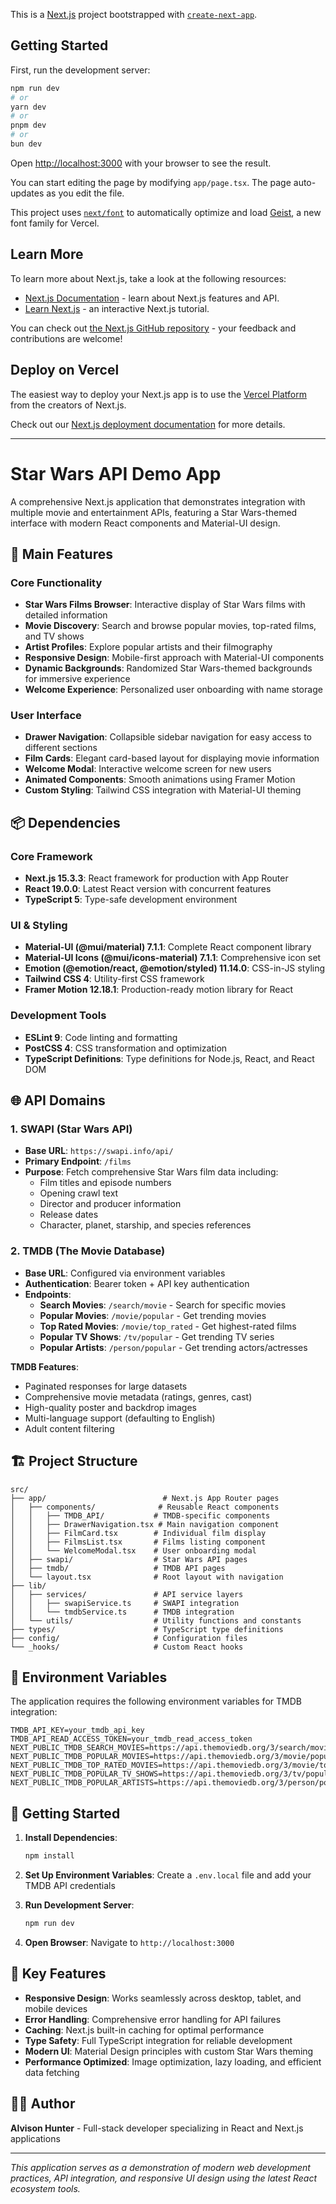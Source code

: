 This is a [Next.js](https://nextjs.org) project bootstrapped with [`create-next-app`](https://nextjs.org/docs/app/api-reference/cli/create-next-app).

## Getting Started

First, run the development server:

```bash
npm run dev
# or
yarn dev
# or
pnpm dev
# or
bun dev
```

Open [http://localhost:3000](http://localhost:3000) with your browser to see the result.

You can start editing the page by modifying `app/page.tsx`. The page auto-updates as you edit the file.

This project uses [`next/font`](https://nextjs.org/docs/app/building-your-application/optimizing/fonts) to automatically optimize and load [Geist](https://vercel.com/font), a new font family for Vercel.

## Learn More

To learn more about Next.js, take a look at the following resources:

- [Next.js Documentation](https://nextjs.org/docs) - learn about Next.js features and API.
- [Learn Next.js](https://nextjs.org/learn) - an interactive Next.js tutorial.

You can check out [the Next.js GitHub repository](https://github.com/vercel/next.js) - your feedback and contributions are welcome!

## Deploy on Vercel

The easiest way to deploy your Next.js app is to use the [Vercel Platform](https://vercel.com/new?utm_medium=default-template&filter=next.js&utm_source=create-next-app&utm_campaign=create-next-app-readme) from the creators of Next.js.

Check out our [Next.js deployment documentation](https://nextjs.org/docs/app/building-your-application/deploying) for more details.

***
# Star Wars API Demo App

A comprehensive Next.js application that demonstrates integration with multiple movie and entertainment APIs, featuring a Star Wars-themed interface with modern React components and Material-UI design.

## 🚀 Main Features

### Core Functionality
- **Star Wars Films Browser**: Interactive display of Star Wars films with detailed information
- **Movie Discovery**: Search and browse popular movies, top-rated films, and TV shows
- **Artist Profiles**: Explore popular artists and their filmography
- **Responsive Design**: Mobile-first approach with Material-UI components
- **Dynamic Backgrounds**: Randomized Star Wars-themed backgrounds for immersive experience
- **Welcome Experience**: Personalized user onboarding with name storage

### User Interface
- **Drawer Navigation**: Collapsible sidebar navigation for easy access to different sections
- **Film Cards**: Elegant card-based layout for displaying movie information
- **Welcome Modal**: Interactive welcome screen for new users
- **Animated Components**: Smooth animations using Framer Motion
- **Custom Styling**: Tailwind CSS integration with Material-UI theming

## 📦 Dependencies

### Core Framework
- **Next.js 15.3.3**: React framework for production with App Router
- **React 19.0.0**: Latest React version with concurrent features
- **TypeScript 5**: Type-safe development environment

### UI & Styling
- **Material-UI (@mui/material) 7.1.1**: Complete React component library
- **Material-UI Icons (@mui/icons-material) 7.1.1**: Comprehensive icon set
- **Emotion (@emotion/react, @emotion/styled) 11.14.0**: CSS-in-JS styling
- **Tailwind CSS 4**: Utility-first CSS framework
- **Framer Motion 12.18.1**: Production-ready motion library for React

### Development Tools
- **ESLint 9**: Code linting and formatting
- **PostCSS 4**: CSS transformation and optimization
- **TypeScript Definitions**: Type definitions for Node.js, React, and React DOM

## 🌐 API Domains

### 1. SWAPI (Star Wars API)
- **Base URL**: `https://swapi.info/api/`
- **Primary Endpoint**: `/films`
- **Purpose**: Fetch comprehensive Star Wars film data including:
  - Film titles and episode numbers
  - Opening crawl text
  - Director and producer information
  - Release dates
  - Character, planet, starship, and species references

### 2. TMDB (The Movie Database)
- **Base URL**: Configured via environment variables
- **Authentication**: Bearer token + API key authentication
- **Endpoints**:
  - **Search Movies**: `/search/movie` - Search for specific movies
  - **Popular Movies**: `/movie/popular` - Get trending movies
  - **Top Rated Movies**: `/movie/top_rated` - Get highest-rated films
  - **Popular TV Shows**: `/tv/popular` - Get trending TV series
  - **Popular Artists**: `/person/popular` - Get trending actors/actresses

**TMDB Features**:
- Paginated responses for large datasets
- Comprehensive movie metadata (ratings, genres, cast)
- High-quality poster and backdrop images
- Multi-language support (defaulting to English)
- Adult content filtering

## 🏗️ Project Structure

```
src/
├── app/                          # Next.js App Router pages
│   ├── components/              # Reusable React components
│   │   ├── TMDB_API/           # TMDB-specific components
│   │   ├── DrawerNavigation.tsx # Main navigation component
│   │   ├── FilmCard.tsx        # Individual film display
│   │   ├── FilmsList.tsx       # Films listing component
│   │   └── WelcomeModal.tsx    # User onboarding modal
│   ├── swapi/                  # Star Wars API pages
│   ├── tmdb/                   # TMDB API pages
│   └── layout.tsx              # Root layout with navigation
├── lib/
│   ├── services/               # API service layers
│   │   ├── swapiService.ts     # SWAPI integration
│   │   └── tmdbService.ts      # TMDB integration
│   └── utils/                  # Utility functions and constants
├── types/                      # TypeScript type definitions
├── config/                     # Configuration files
└── _hooks/                     # Custom React hooks
```

## 🔧 Environment Variables

The application requires the following environment variables for TMDB integration:

```env
TMDB_API_KEY=your_tmdb_api_key
TMDB_API_READ_ACCESS_TOKEN=your_tmdb_read_access_token
NEXT_PUBLIC_TMDB_SEARCH_MOVIES=https://api.themoviedb.org/3/search/movie
NEXT_PUBLIC_TMDB_POPULAR_MOVIES=https://api.themoviedb.org/3/movie/popular
NEXT_PUBLIC_TMDB_TOP_RATED_MOVIES=https://api.themoviedb.org/3/movie/top_rated
NEXT_PUBLIC_TMDB_POPULAR_TV_SHOWS=https://api.themoviedb.org/3/tv/popular
NEXT_PUBLIC_TMDB_POPULAR_ARTISTS=https://api.themoviedb.org/3/person/popular
```

## 🚀 Getting Started

1. **Install Dependencies**:
   ```bash
   npm install
   ```

2. **Set Up Environment Variables**:
   Create a `.env.local` file and add your TMDB API credentials

3. **Run Development Server**:
   ```bash
   npm run dev
   ```

4. **Open Browser**:
   Navigate to `http://localhost:3000`

## 🎨 Key Features

- **Responsive Design**: Works seamlessly across desktop, tablet, and mobile devices
- **Error Handling**: Comprehensive error handling for API failures
- **Caching**: Next.js built-in caching for optimal performance
- **Type Safety**: Full TypeScript integration for reliable development
- **Modern UI**: Material Design principles with custom Star Wars theming
- **Performance Optimized**: Image optimization, lazy loading, and efficient data fetching

## 👨‍💻 Author

**Alvison Hunter** - Full-stack developer specializing in React and Next.js applications

---

*This application serves as a demonstration of modern web development practices, API integration, and responsive UI design using the latest React ecosystem tools.*


